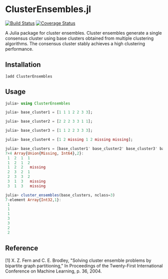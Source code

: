 # ClusterEnsembles.jl

[![Build Status](https://travis-ci.org/tsano430/ClusterEnsembles.jl.svg?branch=main)](https://travis-ci.org/tsano430/ClusterEnsembles.jl)
[![Coverage Status](https://coveralls.io/repos/github/tsano430/ClusterEnsembles.jl/badge.svg?branch=main)](https://coveralls.io/github/tsano430/ClusterEnsembles.jl?branch=main)

A Julia package for cluster ensembles. Cluster ensembles generate a single consensus cluster using base clusters obtained from multiple clustering algorithms. The consensus cluster stably achieves a high clustering performance.

Installation
------------

```
]add ClusterEnsembles
```

Usage
-----

```julia
julia> using ClusterEnsembles

julia> base_cluster1 = [1 1 1 2 2 3 3];

julia> base_cluster2 = [2 2 2 3 3 1 1];

julia> base_cluster3 = [1 1 2 2 3 3 3];

julia> base_cluster4 = [1 2 missing 1 2 missing missing];

julia> base_clusters = [base_cluster1' base_cluster2' base_cluster3' base_cluster4']
7×4 Array{Union{Missing, Int64},2}:
 1  2  1  1
 1  2  1  2
 1  2  2   missing
 2  3  2  1
 2  3  3  2
 3  1  3   missing
 3  1  3   missing

julia> cluster_ensembles(base_clusters, nclass=3)
7-element Array{Int32,1}:
 1
 1
 1
 3
 3
 2
 2
```

Reference
---------

[1] X. Z. Fern and C. E. Brodley, 
"Solving cluster ensemble problems by bipartite graph partitioning,"
In Proceedings of the Twenty-First International Conference on Machine Learning, p. 36, 2004.


